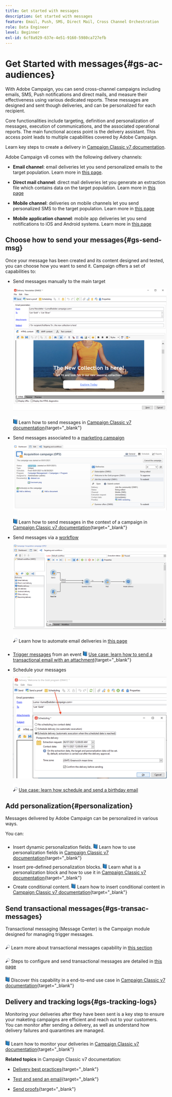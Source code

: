 ```yaml
---
title: Get started with messages
description: Get started with messages
feature: Email, Push, SMS, Direct Mail, Cross Channel Orchestration
role: Data Engineer
level: Beginner
exl-id: 6cf8a929-637e-4e51-9160-5980ca727efb
---
```

# Get Started with messages{#gs-ac-audiences}

With Adobe Campaign, you can send cross-channel campaigns including emails, SMS, Push notifications and direct mails, and measure their effectiveness using various dedicated reports. These messages are designed and sent though deliveries, and can be personalized for each recipient.

Core functionalities include targeting, definition and personalization of messages, execution of communications, and the associated operational reports. The main functional access point is the delivery assistant. This access point leads to multiple capabilities covered by Adobe Campaign.

Learn key steps to create a delivery in [Campaign Classic v7 documentation](https://experienceleague.adobe.com/docs/campaign-classic/using/sending-messages/key-steps-when-creating-a-delivery/steps-about-delivery-creation-steps.html).

Adobe Campaign v8 comes with the following delivery channels:

* **Email channel**: email deliveries let you send personalized emails to the target population. Learn more in [this page](../send/email.md).

* **Direct mail channel**: direct mail deliveries let you generate an extraction file which contains data on the target population.  Learn more in [this page](../send/direct-mail.md)

* **Mobile channel**: deliveries on mobile channels let you send personalized SMS to the target population.  Learn more in [this page](../send/sms.md)

* **Mobile application channel**: mobile app deliveries let you send notifications to iOS and Android systems.  Learn more in [this page](../send/push.md)

<!--
* **LINE channel**: LINE deliveries let you send messages on LINE, an instant messaging application available on all smartphones. Learn more in [this page](../send/line.md)
-->

## Choose how to send your messages{#gs-send-msg}

Once your message has been created and its content designed and tested, you can choose how you want to send it. Campaign offers a set of capabilities to:

* Send messages manually to the main target

    ![](assets/send-email.png) 

   ![](../assets/do-not-localize/book.png) Learn how to send messages in [Campaign Classic v7 documentation](https://experienceleague.adobe.com/docs/campaign-classic/using/sending-messages/sending-emails/sending-an-email/sending-messages.html){target="_blank"}

* Send messages associated to a [marketing campaign](campaigns.md)

   ![](assets/deliveries-in-a-campaign.png) 

   ![](../assets/do-not-localize/book.png) Learn how to send messages in the context of a campaign in [Campaign Classic v7 documentation](https://experienceleague.adobe.com/docs/campaign-classic/using/orchestrating-campaigns/orchestrate-campaigns/marketing-campaign-deliveries.html){target="_blank"}

* Send messages via a [workflow](../config/workflows.md)

    ![](assets/send-in-a-wf.png) 

   ![](../assets/do-not-localize/glass.png) Learn how to automate email deliveries in [this page](https://experienceleague-review.corp.adobe.com/docs/campaign/automation/workflows/wf-activities/action-activities/delivery.html)

* [Trigger messages](../send/transactional.md) from an event
   ![](../assets/do-not-localize/book.png) [Use case: learn how to send a transactional email with an attachment](https://experienceleague.adobe.com/docs/campaign-classic/using/transactional-messaging/transactional-email-with-attachments.html?lang=en){target="_blank"}

* Schedule your messages

   ![](assets/schedule-send.png) 
   
   ![](../assets/do-not-localize/glass.png) [Use case: learn how schedule and send a birthday email](https://experienceleague-review.corp.adobe.com/docs/campaign/automation/workflows/use-cases/deliveries/send-a-birthday-email.html)


## Add personalization{#personalization}

Messages delivered by Adobe Campaign can be personalized in various ways. 

You can:

* Insert dynamic personalization fields. 
   ![](../assets/do-not-localize/book.png) Learn how to use personalization fields in [Campaign Classic v7 documentation](https://experienceleague.adobe.com/docs/campaign-classic/using/sending-messages/personalizing-deliveries/personalization-fields.html){target="_blank"}
* Insert pre-defined personalization blocks. 
   ![](../assets/do-not-localize/book.png) Learn what is a personalization block and how to use it in [Campaign Classic v7 documentation](https://experienceleague.adobe.com/docs/campaign-classic/using/sending-messages/personalizing-deliveries/personalization-blocks.html){target="_blank"}
* Create conditional content. 
   ![](../assets/do-not-localize/book.png) Learn how to insert conditional content in [Campaign Classic v7 documentation](https://experienceleague.adobe.com/docs/campaign-classic/using/sending-messages/personalizing-deliveries/conditional-content.html){target="_blank"}

## Send transactional messages{#gs-transac-messages}

Transactional messaging (Message Center) is the Campaign module designed for managing trigger messages. 

![](../assets/do-not-localize/glass.png) Learn more about transactional messages capability in [this section](../architecture/architecture.md#transac-msg-archi)

![](../assets/do-not-localize/glass.png) Steps to configure and send transactional messages are detailed in [this page](../send/transactional.md)

![](../assets/do-not-localize/book.png) Discover this capability in a end-to-end use case in [Campaign Classic v7 documentation](https://experienceleague.adobe.com/docs/campaign-classic/using/transactional-messaging/transactional-email-with-attachments.html){target="_blank"}

## Delivery and tracking logs{#gs-tracking-logs}

Monitoring your deliveries after they have been sent is a key step to ensure your maketing campaigns are efficient and reach out to your customers. You can monitor after sending a delivery, as well as understand how delivery failures and quarantines are managed.

![](../assets/do-not-localize/book.png) Learn how to monitor your deliveries in [Campaign Classic v7 documentation](https://experienceleague.adobe.com/docs/campaign-classic/using/sending-messages/monitoring-deliveries/about-delivery-monitoring.html#sending-messages){target="_blank"}


**Related topics** in Campaign Classic v7 documentation:

* [Delivery best practices](https://experienceleague.adobe.com/docs/campaign-classic/using/sending-messages/key-steps-when-creating-a-delivery/delivery-bestpractices/delivery-best-practices.html){target="_blank"}

* [Test and send an email](https://experienceleague.adobe.com/docs/campaign-classic/using/sending-messages/sending-emails/sending-an-email/sending-messages.html){target="_blank"}

* [Send proofs](https://experienceleague.adobe.com/docs/campaign-classic/using/sending-messages/key-steps-when-creating-a-delivery/steps-validating-the-delivery.html){target="_blank"}
